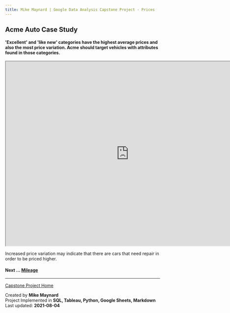 ```yaml
---
title: Mike Maynard | Google Data Analysis Capstone Project - Prices
---
```

## Acme Auto Case Study

#### 'Excellent' and 'like new' categories have the highest average prices and also the most price variation. Acme should target vehicles with attributes found in those categories.

<IFRAME SRC="https://public.tableau.com/views/capstone_16278859884250/Pricebycondition?:language=en-US&:display_count=n&:origin=viz_share_link" WIDTH=800 HEIGHT=600></IFRAME>

<P> 

Increased price variation may indicate that there are cars that need repair in order to be priced higher.

#### Next ... [Mileage](mileage.html)

---
[Capstone Project Home](/capstone/)

Created by **Mike Maynard**<BR>
Project Implemented in **SQL, Tableau, Python, Google Sheets, Markdown**<BR>
Last updated:  **2021-08-04**
